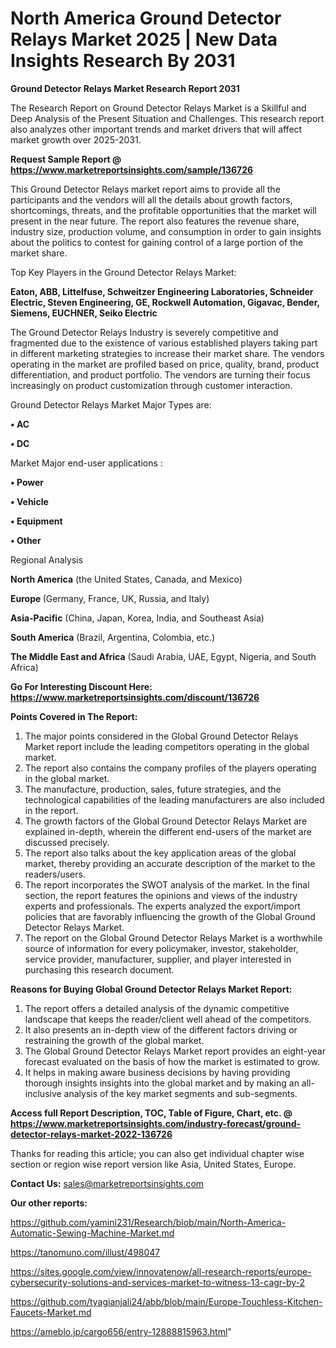  # North America Ground Detector Relays Market 2025 | New Data Insights Research By 2031

<strong>Ground Detector Relays Market Research Report 2031</strong>

The Research Report on Ground Detector Relays Market is a Skillful and Deep Analysis of the Present Situation and Challenges. This research report also analyzes other important trends and market drivers that will affect market growth over 2025-2031.

<strong>Request Sample Report @ <a href=https://www.marketreportsinsights.com/sample/136726>https://www.marketreportsinsights.com/sample/136726</a></strong>

This Ground Detector Relays market report aims to provide all the participants and the vendors will all the details about growth factors, shortcomings, threats, and the profitable opportunities that the market will present in the near future. The report also features the revenue share, industry size, production volume, and consumption in order to gain insights about the politics to contest for gaining control of a large portion of the market share.

Top Key Players in the Ground Detector Relays Market:

<strong>Eaton, ABB, Littelfuse, Schweitzer Engineering Laboratories, Schneider Electric, Steven Engineering, GE, Rockwell Automation, Gigavac, Bender, Siemens, EUCHNER, Seiko Electric</strong>

The Ground Detector Relays Industry is severely competitive and fragmented due to the existence of various established players taking part in different marketing strategies to increase their market share. The vendors operating in the market are profiled based on price, quality, brand, product differentiation, and product portfolio. The vendors are turning their focus increasingly on product customization through customer interaction.

Ground Detector Relays Market Major Types are:

<strong>• AC

• DC</strong>

Market Major end-user applications :

<strong>• Power

• Vehicle

• Equipment

• Other</strong>

Regional Analysis

</u><strong><b>North America</b></strong> (the United States, Canada, and Mexico)

<strong><b>Europe </b></strong>(Germany, France, UK, Russia, and Italy)

<strong><b>Asia-Pacific</b></strong> (China, Japan, Korea, India, and Southeast Asia)

<strong><b>South America</b></strong> (Brazil, Argentina, Colombia, etc.)

<strong><b>The Middle East and Africa</b></strong> (Saudi Arabia, UAE, Egypt, Nigeria, and South Africa)

<strong>Go For Interesting Discount Here: <a href=https://www.marketreportsinsights.com/discount/136726>https://www.marketreportsinsights.com/discount/136726</a></strong>

<strong>Points Covered in The Report:</strong>
<ol>
  <li>The major points considered in the Global Ground Detector Relays Market report include the leading competitors operating in the global market.</li>
  <li>The report also contains the company profiles of the players operating in the global market.</li>
  <li>The manufacture, production, sales, future strategies, and the technological capabilities of the leading manufacturers are also included in the report.</li>
  <li>The growth factors of the Global Ground Detector Relays Market are explained in-depth, wherein the different end-users of the market are discussed precisely.</li>
  <li>The report also talks about the key application areas of the global market, thereby providing an accurate description of the market to the readers/users.</li>
  <li>The report incorporates the SWOT analysis of the market. In the final section, the report features the opinions and views of the industry experts and professionals. The experts analyzed the export/import policies that are favorably influencing the growth of the Global Ground Detector Relays Market.</li>
  <li>The report on the Global Ground Detector Relays Market is a worthwhile source of information for every policymaker, investor, stakeholder, service provider, manufacturer, supplier, and player interested in purchasing this research document.</li>
</ol>
<strong>Reasons for Buying Global Ground Detector Relays Market Report:</strong>

<ol>
  <li>The report offers a detailed analysis of the dynamic competitive landscape that keeps the reader/client well ahead of the competitors.</li>
  <li>It also presents an in-depth view of the different factors driving or restraining the growth of the global market.</li>
  <li>The Global Ground Detector Relays Market report provides an eight-year forecast evaluated on the basis of how the market is estimated to grow.</li>
  <li>It helps in making aware business decisions by having providing thorough insights insights into the global market and by making an all-inclusive analysis of the key market segments and sub-segments.</li>
</ol>
<strong>Access full Report Description, TOC, Table of Figure, Chart, etc. @ <a href=https://www.marketreportsinsights.com/industry-forecast/ground-detector-relays-market-2022-136726>https://www.marketreportsinsights.com/industry-forecast/ground-detector-relays-market-2022-136726</a></strong>


Thanks for reading this article; you can also get individual chapter wise section or region wise report version like Asia, United States, Europe.

<strong>Contact Us:</strong>
sales@marketreportsinsights.com

<strong>Our other reports:</strong>

<a href=https://github.com/yamini231/Research/blob/main/North-America-Automatic-Sewing-Machine-Market.md>https://github.com/yamini231/Research/blob/main/North-America-Automatic-Sewing-Machine-Market.md</a>

<a href=https://tanomuno.com/illust/498047>https://tanomuno.com/illust/498047</a>

<a href=https://sites.google.com/view/innovatenow/all-research-reports/europe-cybersecurity-solutions-and-services-market-to-witness-13-cagr-by-2>https://sites.google.com/view/innovatenow/all-research-reports/europe-cybersecurity-solutions-and-services-market-to-witness-13-cagr-by-2</a>

<a href=https://github.com/tyagianjali24/abb/blob/main/Europe-Touchless-Kitchen-Faucets-Market.md>https://github.com/tyagianjali24/abb/blob/main/Europe-Touchless-Kitchen-Faucets-Market.md</a>

<a href=https://ameblo.jp/cargo656/entry-12888815963.html>https://ameblo.jp/cargo656/entry-12888815963.html</a>"
